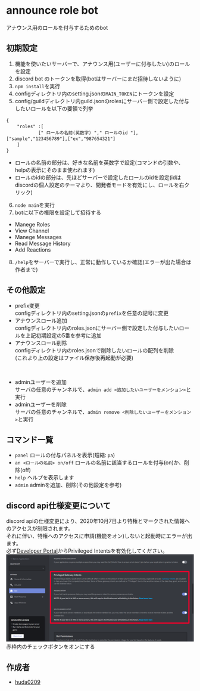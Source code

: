 # announce role bot
アナウンス用のロールを付与するためのbot


## 初期設定
1. 機能を使いたいサーバーで、アナウンス用(ユーザーに付与したい)のロールを設定
2. discord bot のトークンを取得(botはサーバーにまだ招待しないように)
3. `npm install`を実行
4. configディレクトリ内のsetting.jsonの`MAIN_TOKEN`にトークンを設定
5. config/guildディレクトリ内guild.jsonのrolesにサーバー側で設定した付与したいロールを以下の要領で列挙
```
{
    "roles" :[
            [" ロールの名前(英数字) "," ロールのid "],["sample","123456789"],["ex","987654321"]
    ]      
}
```
- ロールの名前の部分は、好きな名前を英数字で設定(コマンドの引数や、helpの表示にそのまま使われます)
- ロールのidの部分は、先ほどサーバーで設定したロールのidを設定(idはdiscordの個人設定のテーマより、開発者モードを有効にし、ロールを右クリック)

6. `node main`を実行
7. botに以下の権限を設定して招待する
- Manege Roles 
- View Channel
- Manege Messages
- Read Message History
- Add Reactions

8. `/help`をサーバーで実行し、正常に動作しているか確認(エラーが出た場合は作者まで)


## その他設定
- prefix変更<br>
configディレクトリ内のsetting.jsonの`prefix`を任意の記号に変更
- アナウンスロール追加<br>
configディレクトリ内のroles.jsonにサーバー側で設定した付与したいロールを上記初期設定の5番を参考に追加
- アナウンスロール削除<br>
configディレクトリ内のroles.jsonで削除したいロールの配列を削除<br>
(これより上の設定はファイル保存後再起動が必要)<br>
<br>

- adminユーザーを追加<br>
サーバの任意のチャンネルで、`admin add <追加したいユーザーをメンション>`と実行
- adminユーザーを削除<br>
サーバの任意のチャンネルで、`admin remove <削除したいユーザーをメンション>`と実行


## コマンド一覧
- `panel` ロールの付与パネルを表示(短縮: `pa`)
- `an <ロールの名前> on/off` ロールの名前に該当するロールを付与(on)か、削除(off)
- `help` ヘルプを表示します
- `admin` adminを追加、削除(その他設定を参考)

## discord api仕様変更について
discord apiの仕様変更により、2020年10月7日より特権とマークされた情報へのアクセスが制限されます。<br>
それに伴い、特権へのアクセスに申請(機能をオン)しないと起動時にエラーが出ます。<br>
必ず[Developer Portal](https://discord.com/developers/applications)からPrivileged Intentsを有効化してください。<br>
![discord-div-Privileged_Intents.png](https://github.com/huda0209/resource/blob/master/discord-bot-template/discord-div-Privileged_Intents.png)<br>
赤枠内のチェックボタンをオンにする<br>


## 作成者
- [huda0209](https://github.com/huda0209)